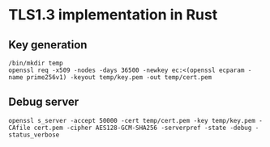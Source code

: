 TLS1.3 implementation in Rust
================================

## Key generation
```
/bin/mkdir temp
openssl req -x509 -nodes -days 36500 -newkey ec:<(openssl ecparam -name prime256v1) -keyout temp/key.pem -out temp/cert.pem
```

## Debug server

```
openssl s_server -accept 50000 -cert temp/cert.pem -key temp/key.pem -CAfile cert.pem -cipher AES128-GCM-SHA256 -serverpref -state -debug -status_verbose
```